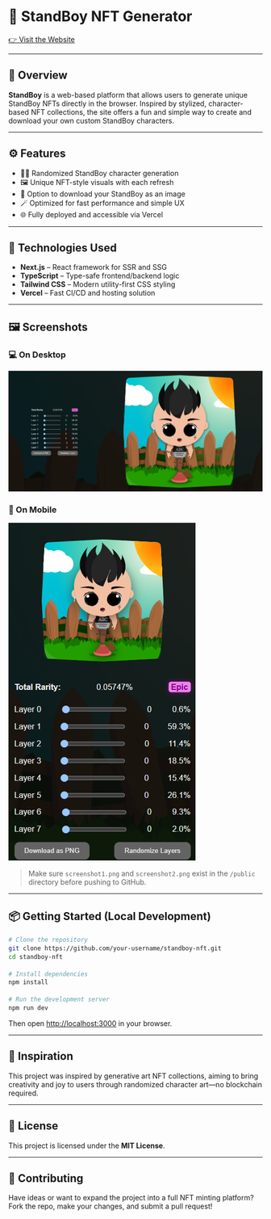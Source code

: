 
# 🌟 StandBoy NFT Generator  
[👉 Visit the Website](https://stand-boys.vercel.app/)

---

## 🎨 Overview  
**StandBoy** is a web-based platform that allows users to generate unique StandBoy NFTs directly in the browser. Inspired by stylized, character-based NFT collections, the site offers a fun and simple way to create and download your own custom StandBoy characters.

---

## ⚙️ Features  
- 🧑‍🎨 Randomized StandBoy character generation  
- 🖼️ Unique NFT-style visuals with each refresh  
- 💾 Option to download your StandBoy as an image  
- 🪄 Optimized for fast performance and simple UX  
- 🌐 Fully deployed and accessible via Vercel  

---

## 🚀 Technologies Used  
- **Next.js** – React framework for SSR and SSG  
- **TypeScript** – Type-safe frontend/backend logic  
- **Tailwind CSS** – Modern utility-first CSS styling  
- **Vercel** – Fast CI/CD and hosting solution  

---

## 🖼️ Screenshots  

### 💻 On Desktop  
![Homepage](./public/screenshot1.png)

### 📱 On Mobile  
![NFT Preview](./public/screenshot2.png)

> Make sure `screenshot1.png` and `screenshot2.png` exist in the `/public` directory before pushing to GitHub.

---

## 📦 Getting Started (Local Development)  

```bash
# Clone the repository
git clone https://github.com/your-username/standboy-nft.git
cd standboy-nft

# Install dependencies
npm install

# Run the development server
npm run dev
```

Then open [http://localhost:3000](http://localhost:3000) in your browser.

---

## 🧠 Inspiration  
This project was inspired by generative art NFT collections, aiming to bring creativity and joy to users through randomized character art—no blockchain required.

---

## 📜 License  
This project is licensed under the **MIT License**.

---

## 🙌 Contributing  
Have ideas or want to expand the project into a full NFT minting platform?  
Fork the repo, make your changes, and submit a pull request!
